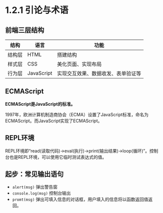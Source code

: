 # 1.2.1 引论与术语

## 前端三层结构

结构|语言|功能
-|-|-
结构层|HTML|搭建结构
样式层|CSS|美化页面、实现布局
行为层|JavaScript|实现交互效果、数据收发、表单验证等

## ECMAScript

**ECMAScript是JavaScript的标准。**

1997年，欧洲计算机制造商协会（ECMA）设置了JavaScript标准，命名为ECMAScript。而JavaScript实现了ECMAScript。

## REPL环境

REPL环境即“read(读取代码)→eval(执行)→print(输出结果)→loop(循环)”。控制台也是REPL环境，可以使用它临时测试表达式的值。

## 起步：常见输出语句

- `alert(msg)` 弹出警告窗
- `console.log(msg)` 控制台输出
- `promt(msg)` 弹出可填入信息的对话框，用户填入的信息将以函数返回值返回。

